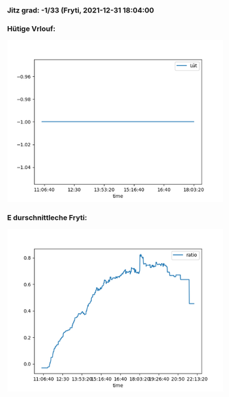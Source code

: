 ### Jitz grad: -1/33 (Fryti, 2021-12-31 18:04:00

### Hütige Vrlouf:
![Graph](Today.png)

### E durschnittleche Fryti:
![Graph](Fryti.png)